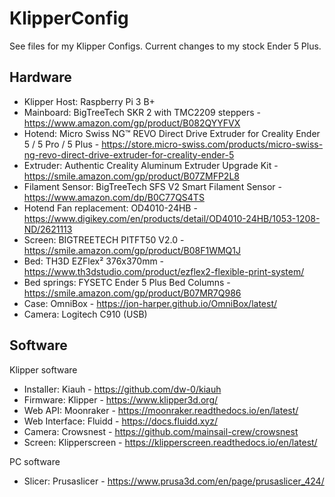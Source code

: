 # KlipperConfig

See files for my Klipper Configs. Current changes to my stock Ender 5 Plus.

## Hardware

- Klipper Host: Raspberry Pi 3 B+
- Mainboard: BigTreeTech SKR 2 with TMC2209 steppers - https://www.amazon.com/gp/product/B082QYYFVX
- Hotend: Micro Swiss NG™ REVO Direct Drive Extruder for Creality Ender 5 / 5 Pro / 5 Plus - https://store.micro-swiss.com/products/micro-swiss-ng-revo-direct-drive-extruder-for-creality-ender-5
- Extruder: Authentic Creality Aluminum Extruder Upgrade Kit - https://smile.amazon.com/gp/product/B07ZMFP2L8
- Filament Sensor: BigTreeTech SFS V2 Smart Filament Sensor - https://www.amazon.com/dp/B0C77QS4TS
- Hotend Fan replacement: OD4010-24HB - https://www.digikey.com/en/products/detail/OD4010-24HB/1053-1208-ND/2621113
- Screen: BIGTREETECH PITFT50 V2.0 - https://smile.amazon.com/gp/product/B08F1WMQ1J
- Bed: TH3D EZFlex² 376x370mm - https://www.th3dstudio.com/product/ezflex2-flexible-print-system/
- Bed springs: FYSETC Ender 5 Plus Bed Columns - https://smile.amazon.com/gp/product/B07MR7Q986
- Case: OmniBox - https://jon-harper.github.io/OmniBox/latest/
- Camera: Logitech C910 (USB)

## Software

Klipper software
- Installer: Kiauh - https://github.com/dw-0/kiauh
- Firmware: Klipper - https://www.klipper3d.org/
- Web API: Moonraker - https://moonraker.readthedocs.io/en/latest/
- Web Interface: Fluidd - https://docs.fluidd.xyz/
- Camera: Crowsnest - https://github.com/mainsail-crew/crowsnest
- Screen: Klipperscreen - https://klipperscreen.readthedocs.io/en/latest/

PC software
- Slicer: Prusaslicer - https://www.prusa3d.com/en/page/prusaslicer_424/
